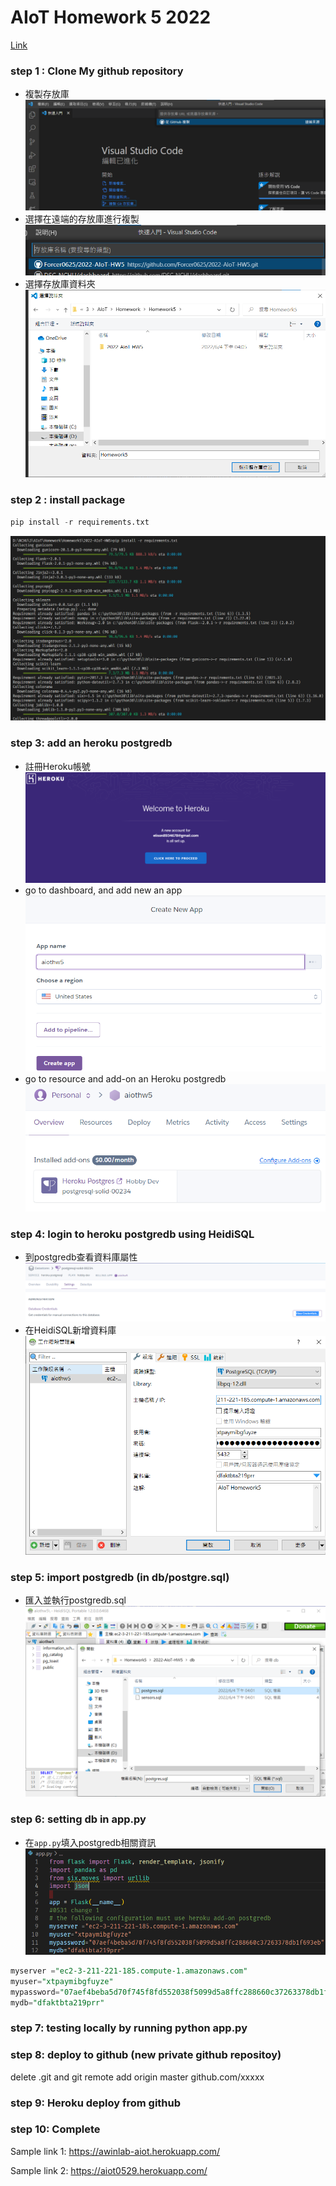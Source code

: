 # AIoT Homework 5 2022
[Link](https://github.com/Forcer0625/2022-AIoT-HW5)
### step 1 : Clone My github repository
* 複製存放庫
![](static/step1-1.png)
* 選擇在遠端的存放庫進行複製
![](static/step1-2.png)
* 選擇存放庫資料夾
![](static/step1-3.png)

### step 2 : install package
```python
pip install -r requirements.txt
```
![](static/step2.png)

### step 3: add an heroku postgredb

* 註冊Heroku帳號
![](static/step3-1.png)
* go to dashboard, and add new an app
![](static/step3-2.png)
* go to resource and add-on an Heroku postgredb
![](static/step3-3.png)

### step 4: login to heroku postgredb using HeidiSQL
* 到postgredb查看資料庫屬性
![](static/step4-1.png)
* 在HeidiSQL新增資料庫
![](static/step4-2.png)

### step 5: import postgredb (in db/postgre.sql)
* 匯入並執行postgredb.sql
![](static/step5-1.png)

### step 6: setting db in app.py
* 在`app.py`填入postgredb相關資訊
![](static/step6.png)
```sql
myserver ="ec2-3-211-221-185.compute-1.amazonaws.com"
myuser="xtpaymibgfuyze"
mypassword="07aef4beba5d70f745f8fd552038f5099d5a8ffc288660c37263378db1f693eb"
mydb="dfaktbta219prr"

```
### step 7: testing locally by running python app.py

### step 8: deploy to github (new private github repositoy)

delete .git and git remote add origin master github.com/xxxxx


### step 9: Heroku deploy from github

### step 10: Complete

Sample link 1:
https://awinlab-aiot.herokuapp.com/

Sample link 2: 
https://aiot0529.herokuapp.com/





